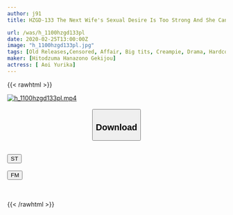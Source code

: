 ```yaml
---
author: j91
title: HZGD-133 The Next Wife's Sexual Desire Is Too Strong And She Can't Get Home 24 Hours

url: /was/h_1100hzgd133pl
date: 2020-02-25T13:00:00Z
image: "h_1100hzgd133pl.jpg"
tags: [Old Releases,Censored, Affair, Big tits, Creampie, Drama, Hardcore, Married Woman, Masturbation, Nasty, Squirting, Titty fuck]
maker: [Hitodzuma Hanazono Gekijou]
actress: [ Aoi Yurika]
---
```



{{< rawhtml >}}

<div class="video" data-videoid="b7wg7eOQLxuKGo">
    <a href="javascript:;">
        <img src="/was/h_1100hzgd133pl/h_1100hzgd133pl.jpg" width="WIDTH" height="HEIGHT" alt="h_1100hzgd133pl.mp4" loading="lazy">
    </a>
</div>

<script type="text/javascript" src="https://j91.asia/asset/on-demand-st.js"></script>

<br>
  <link rel="stylesheet" href="https://j91.asia/asset/bs5.css">
  
  <center>
  <button class="btn btn-primary" type="button" data-bs-toggle="collapse" data-bs-target=".multi-collapse" aria-expanded="false" aria-controls="multiCollapseExample1 multiCollapseExample2"><h2>Download</h2></button></center>
</p>
<div class="row">
  <div class="col">
    <div class="collapse multi-collapse" id="multiCollapseExample1">
      <div class="card card-body">
	      	      <br>
<div class="buttons">  
<a href="https://streamtape.to/v/b7wg7eOQLxuKGo" target="_blank"><button class="btn-hover color-3"><i class="fa fa-download"></i> ST</button></a></div>
    </div>
  </div>
</div>
  <div class="col">
    <div class="collapse multi-collapse" id="multiCollapseExample2">
      <div class="card card-body">
	      <br>
<div class="buttons">
    <a href="https://filemoon.sx/d/ot5u6qj9151t" target="_blank"><button class="btn-hover color-8"><i class="fa fa-download"></i> FM</button></a></div>
<br><br>
      </div>
    </div>
  </div>
</div>

{{< /rawhtml >}}